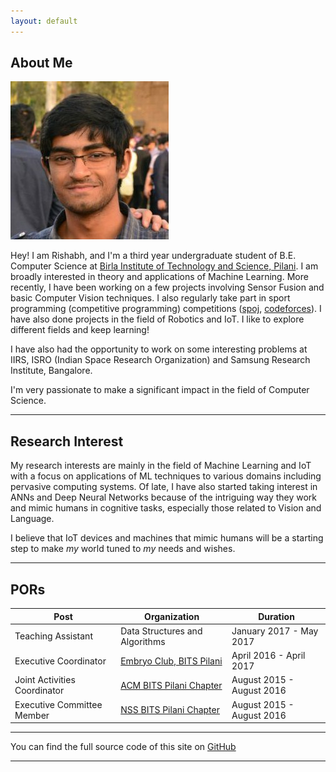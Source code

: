 ```yaml
---
layout: default
---
```


## About Me

<img class="profile-picture" src="dp2.jpg">

Hey! I am Rishabh, and I'm a third year undergraduate student of B.E. Computer Science at [Birla Institute of Technology and Science, Pilani](http://www.bits-pilani.ac.in/pilani). I am broadly interested in theory and applications of Machine Learning.
More recently, I have been working on a few projects involving Sensor Fusion and basic Computer Vision techniques. I also regularly take part in sport programming (competitive programming)
competitions ([spoj](http://www.spoj.com/users/rishabh__joshi), [codeforces](http://www.codeforces.com/profile/rishabhjoshi)). I have also done projects in the field of Robotics and IoT. I like to explore different fields and keep learning!

I have also had the opportunity to work on some interesting problems at IIRS, ISRO (Indian Space Research Organization) and Samsung Research Institute, Bangalore.

I'm very passionate to make a significant impact in the field of Computer 
Science.

---

## Research Interest

My research interests are mainly in the field of Machine Learning and IoT with a focus on applications of ML techniques to various domains including pervasive computing systems.
Of late, I have also started taking interest in ANNs and Deep Neural Networks because of the intriguing way they 
work and mimic humans in cognitive tasks, especially those related to Vision and Language. 

I believe that IoT devices and machines that mimic humans
will be a starting step to make *my* world tuned to *my* needs and wishes.

---

## PORs

Post | Organization | Duration
--- | --- | ---
Teaching Assistant | Data Structures and Algorithms | January 2017 - May 2017
Executive Coordinator | [Embryo Club, BITS Pilani](http://embryo.bits-pilani.ac.in) | April 2016 - April 2017
Joint Activities Coordinator | [ACM BITS Pilani Chapter](http://bitsacm.acm.org/) | August 2015 - August 2016
Executive Committee Member | [NSS BITS Pilani Chapter](http://www.nss-bits-pilani.org/) | August 2015 - August 2016


---
You can find the full source code of this site on [GitHub](https://github.com/rishabhjoshi/rishabhjoshi.github.io)

---
